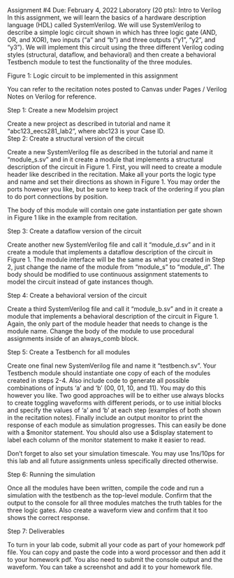 Assignment #4 	Due: February 4, 2022 
Laboratory (20 pts): Intro to Verilog  
In this assignment, we will learn the basics of a hardware description language (HDL) called 
SystemVerilog.  We will use SystemVerilog to describe a simple logic circuit shown in which has three logic gate (AND, OR, and XOR), two inputs (“a” and “b”) and three outputs (“y1”, “y2”, and “y3”).  We will implement this circuit using the three different Verilog coding styles (structural, dataflow, and behavioral) and then create a behavioral Testbench module to test the functionality of the three modules.  
 
  
Figure 1: Logic circuit to be implemented in this assignment 
 
You can refer to the recitation notes posted to Canvas under Pages / Verilog Notes on Verilog for reference. 
 
Step 1: Create a new Modelsim project 
 
Create a new project as described in tutorial and name it “abc123_eecs281_lab2”, where abc123 is your Case ID.   
Step 2: Create a structural version of the circuit 
 
Create a new SystemVerilog file as described in the tutorial and name it “module_s.sv” and in it create a module that implements a structural description of the circuit in Figure 1.  First, you will need to create a 
module header like described in the recitation.  Make all your ports the logic type and name and set their directions as shown in Figure 1.  You may order the ports however you like, but be sure to keep track of the ordering if you plan to do port connections by position. 
 
The body of this module will contain one gate instantiation per gate shown in Figure 1 like in the example from recitation. 
 
Step 3: Create a dataflow version of the circuit 
 
Create another new SystemVerilog file and call it “module_d.sv” and in it create a module that implements a dataflow description of the circuit in Figure 1.  The module interface will be the same as what you created in Step 2, just change the name of the module from “module_s” to “module_d”.  The body should be modified to use continuous assignment statements to model the circuit instead of gate instances though. 
 
  
Step 4: Create a behavioral version of the circuit 
 
Create a third SystemVerilog file and call it “module_b.sv” and in it create a module that implements a behavioral description of the circuit in Figure 1.  Again, the only part of the module header that needs to change is the module name.  Change the body of the module to use procedural assignments inside of an always_comb block. 
 
Step 5: Create a Testbench for all modules 
 
Create one final new SystemVerilog file and name it “testbench.sv”.  Your Testbench module should instantiate one copy of each of the modules created in steps 2-4.  Also include code to generate all possible combinations of inputs ‘a’ and ‘b’ (00, 01, 10, and 11).  You may do this however you like.  Two good approaches will be to either use always blocks to create toggling waveforms with different periods, or to use initial blocks and specify the values of ‘a’ and ‘b’ at each step (examples of both shown in the recitation notes).  Finally include an output monitor to print the response of each module as simulation progresses.  This can easily be done with a $monitor statement.  You should also use a $display statement to label each column of the monitor statement to make it easier to read. 
 
Don’t forget to also set your simulation timescale.  You may use 1ns/10ps for this lab and all future assignments unless specifically directed otherwise. 
 
Step 6: Running the simulation 
 
Once all the modules have been written, compile the code and run a simulation with the testbench as the top-level module.  Confirm that the output to the console for all three modules matches the truth tables for the three logic gates.  Also create a waveform view and confirm that it too shows the correct response. 
 
Step 7: Deliverables 
 
To turn in your lab code, submit all your code as part of your homework pdf file. You can copy and paste the code into a word processor and then add it to your homework pdf. You also need to submit the console output and the waveform. You can take a screenshot and add it to your homework file. 
 
